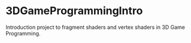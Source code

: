 # 3DGameProgrammingIntro
Introduction project to fragment shaders and vertex shaders in 3D Game Programming. 
